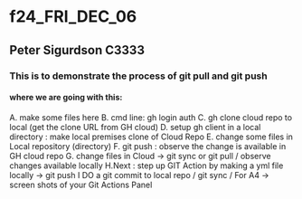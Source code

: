 # f24_FRI_DEC_06

## Peter Sigurdson C3333

### This is to demonstrate the process of git pull and git push
#### where we are going with this:

A. make some files here
B. cmd line: gh login auth <PAT>
C. gh clone cloud repo to local (get the clone URL from GH cloud)
D. setup gh client in a local directory : make local premises clone of Cloud Repo
E. change some files in Local repository (directory)
F. git push : observe the change is available in GH cloud repo
G. change files in Cloud -> git sync or git pull / observe changes available locally
H.Next : step up GIT Action by making a yml file locally -> git push
I DO a git commit to local repo / git sync / For A4 -> screen shots of your Git Actions Panel

